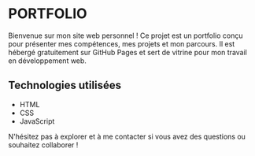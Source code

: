 # PORTFOLIO

Bienvenue sur mon site web personnel ! Ce projet est un portfolio conçu pour présenter mes compétences, mes projets et mon parcours. Il est hébergé gratuitement sur GitHub Pages et sert de vitrine pour mon travail en développement web.

## Technologies utilisées

- HTML
- CSS
- JavaScript

N'hésitez pas à explorer et à me contacter si vous avez des questions ou souhaitez collaborer !